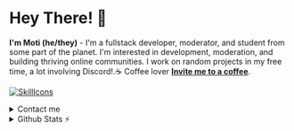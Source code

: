 # Hey There! 👋
**I'm Moti (he/they)** - I'm a fullstack developer, moderator, and student from some part of the planet. I'm interested in development, moderation, and building thriving online communities. I work on random projects in my free time, a lot involving Discord!.☕️ Coffee lover [**Invite me to a coffee**](https://motidev.com/coffe).

[![SkillIcons](https://skillicons.dev/icons?i=js,ts,html,css,nodejs,reactjs,nextjs,tailwind,lua,java,mysql,mongodb,nginx,git,figma)](https://skillicons.dev)<br/>

<details>
<summary>Contact me</summary>
<p align='center'>
    <a href='https://discord.com/users/972840062209376306'><img src='https://github.com/motidev/motidev/blob/main/networks/discord.png' height='42px' /></a>
    <a target='_blank' href='https://github.com/motidev'><img src='https://github.com/motidev/motidev/blob/main/networks/github.png' height='42px' /></a>
    <a href='https://www.twitch.tv/motidev'><img src='https://github.com/motidev/motidev/blob/main/networks/t.png' height='42px' /></a>
    <a href='https://twitter.com/motidev'><img src='https://github.com/motidev/motidev/blob/main/networks/twitter.png' height='42px' /></a>
</p>
</details>

<details>
  <summary>Github Stats ⚡</summary>
  <a href="#">![Github stats](https://github-readme-stats.vercel.app/api?username=motidev&theme=blueberry&count_private=true&hide_border=true&line_height=20)</a>
  <a href="#">![Top Langs](https://github-readme-stats.vercel.app/api/top-langs/?username=motidev&layout=compact&theme=blueberry&count_private=true&hide_border=true)</a>
</details>

